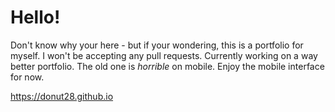 # Hello!
Don't know why your here - but if your wondering, this is a portfolio for myself. I won't be accepting any pull requests.
Currently working on a way better portfolio. The old one is *horrible* on mobile. Enjoy the mobile interface for now.


https://donut28.github.io
